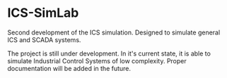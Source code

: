 # ICS-SimLab
Second development of the ICS simulation. Designed to simulate general ICS and SCADA systems.

The project is still under development. In it's current state, it is able to simulate Industrial Control Systems of low complexity. Proper documentation will be added in the future.
